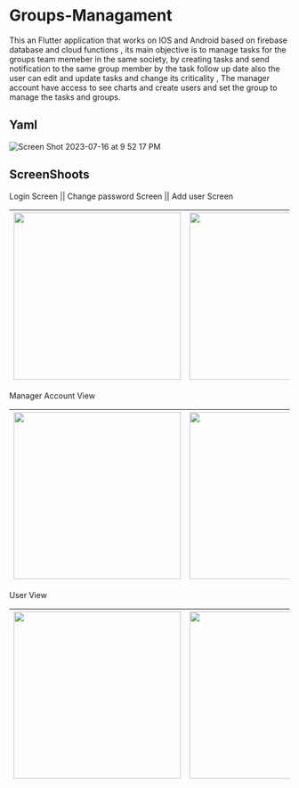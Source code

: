 # Groups-Managament

This an Flutter application that works on IOS and Android based on firebase database and cloud functions , its main objective is to manage tasks for the groups team memeber in the same society, by creating tasks and send notification  to the same group member
by the task follow up date also the user can edit and update tasks and change its criticality , The manager account have access to see charts and create users and set the group to manage the tasks and groups.

## Yaml
![Screen Shot 2023-07-16 at 9 52 17 PM](https://github.com/Mohamedihab29592/Groups-Managament/assets/64233832/15c5df0f-36c8-426f-836f-25f4581ba486)

## ScreenShoots

Login Screen || Change password Screen || Add user Screen

|<img src="https://github.com/Mohamedihab29592/Groups-Managament/assets/64233832/087adf74-87bb-4c05-95c2-9ba17eaa8fbd.jpeg" width="300"> | <img src="https://github.com/Mohamedihab29592/Groups-Managament/assets/64233832/c4be792d-ebe2-4dd4-bcb7-7e4843a52bc5.jpeg" width="300">|<img src="https://github.com/Mohamedihab29592/Groups-Managament/assets/64233832/34704d20-4823-4326-b61d-8fed9cd9b47b.jpeg" width="300">|
--- |---|---

Manager Account View

|<img src="https://github.com/Mohamedihab29592/Groups-Managament/assets/64233832/7ffff6a0-31b7-45ab-8b21-6ff415551ad7.jpeg" width="300"> | <img src="https://github.com/Mohamedihab29592/Groups-Managament/assets/64233832/d3ef4474-f8bc-454e-982d-cd7fe92b3c59.jpeg" width="300">|
--- |---|


User View

|<img src="https://github.com/Mohamedihab29592/Groups-Managament/assets/64233832/6586a96a-d31d-410c-b948-e54f93b51632jpeg" width="300"> | <img src="https://github.com/Mohamedihab29592/Groups-Managament/assets/64233832/f9ee2398-e571-4464-a651-022827ae77a4.jpeg" width="300">|<img src="https://github.com/Mohamedihab29592/Groups-Managament/assets/64233832/a71d270a-802a-470e-aa49-fb6f8a1f2f23.jpeg" width="300"> | <img src="https://github.com/Mohamedihab29592/Groups-Managament/assets/64233832/52698b0a-e90d-4819-ab5d-e9312fce98c0.jpeg" width="300"> |
--- |---|---|---

